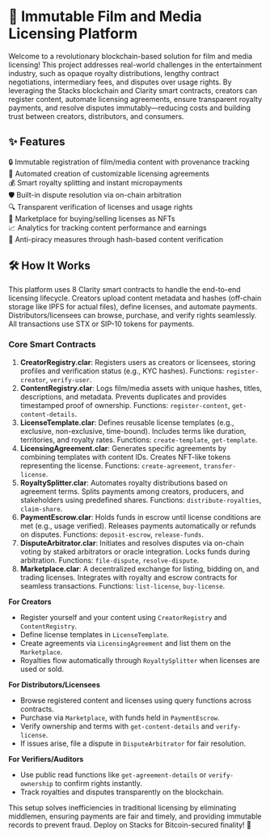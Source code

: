 # 🎥 Immutable Film and Media Licensing Platform

Welcome to a revolutionary blockchain-based solution for film and media licensing! This project addresses real-world challenges in the entertainment industry, such as opaque royalty distributions, lengthy contract negotiations, intermediary fees, and disputes over usage rights. By leveraging the Stacks blockchain and Clarity smart contracts, creators can register content, automate licensing agreements, ensure transparent royalty payments, and resolve disputes immutably—reducing costs and building trust between creators, distributors, and consumers.

## ✨ Features

🔒 Immutable registration of film/media content with provenance tracking  
📜 Automated creation of customizable licensing agreements  
💰 Smart royalty splitting and instant micropayments  
🛡️ Built-in dispute resolution via on-chain arbitration  
🔍 Transparent verification of licenses and usage rights  
🚀 Marketplace for buying/selling licenses as NFTs  
📈 Analytics for tracking content performance and earnings  
🚫 Anti-piracy measures through hash-based content verification  

## 🛠 How It Works

This platform uses 8 Clarity smart contracts to handle the end-to-end licensing lifecycle. Creators upload content metadata and hashes (off-chain storage like IPFS for actual files), define licenses, and automate payments. Distributors/licensees can browse, purchase, and verify rights seamlessly. All transactions use STX or SIP-10 tokens for payments.

### Core Smart Contracts
1. **CreatorRegistry.clar**: Registers users as creators or licensees, storing profiles and verification status (e.g., KYC hashes). Functions: `register-creator`, `verify-user`.  
2. **ContentRegistry.clar**: Logs film/media assets with unique hashes, titles, descriptions, and metadata. Prevents duplicates and provides timestamped proof of ownership. Functions: `register-content`, `get-content-details`.  
3. **LicenseTemplate.clar**: Defines reusable license templates (e.g., exclusive, non-exclusive, time-bound). Includes terms like duration, territories, and royalty rates. Functions: `create-template`, `get-template`.  
4. **LicensingAgreement.clar**: Generates specific agreements by combining templates with content IDs. Creates NFT-like tokens representing the license. Functions: `create-agreement`, `transfer-license`.  
5. **RoyaltySplitter.clar**: Automates royalty distributions based on agreement terms. Splits payments among creators, producers, and stakeholders using predefined shares. Functions: `distribute-royalties`, `claim-share`.  
6. **PaymentEscrow.clar**: Holds funds in escrow until license conditions are met (e.g., usage verified). Releases payments automatically or refunds on disputes. Functions: `deposit-escrow`, `release-funds`.  
7. **DisputeArbitrator.clar**: Initiates and resolves disputes via on-chain voting by staked arbitrators or oracle integration. Locks funds during arbitration. Functions: `file-dispute`, `resolve-dispute`.  
8. **Marketplace.clar**: A decentralized exchange for listing, bidding on, and trading licenses. Integrates with royalty and escrow contracts for seamless transactions. Functions: `list-license`, `buy-license`.  

**For Creators**  
- Register yourself and your content using `CreatorRegistry` and `ContentRegistry`.  
- Define license templates in `LicenseTemplate`.  
- Create agreements via `LicensingAgreement` and list them on the `Marketplace`.  
- Royalties flow automatically through `RoyaltySplitter` when licenses are used or sold.  

**For Distributors/Licensees**  
- Browse registered content and licenses using query functions across contracts.  
- Purchase via `Marketplace`, with funds held in `PaymentEscrow`.  
- Verify ownership and terms with `get-content-details` and `verify-license`.  
- If issues arise, file a dispute in `DisputeArbitrator` for fair resolution.  

**For Verifiers/Auditors**  
- Use public read functions like `get-agreement-details` or `verify-ownership` to confirm rights instantly.  
- Track royalties and disputes transparently on the blockchain.  

This setup solves inefficiencies in traditional licensing by eliminating middlemen, ensuring payments are fair and timely, and providing immutable records to prevent fraud. Deploy on Stacks for Bitcoin-secured finality! 🚀